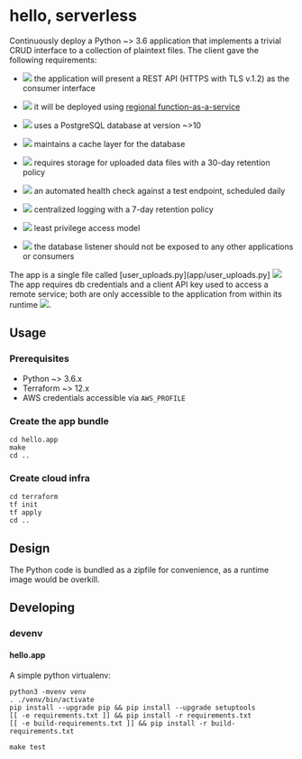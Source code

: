 # hello, serverless

Continuously deploy a Python ~> 3.6 application that implements a
trivial CRUD interface to a collection of plaintext files. The client
gave the following requirements:

- [![](https://github.com/christopher-demarco/nuvalence-interview/actions/workflows/feature-rest-api.yml/badge.svg)](.github/workflows/feature-rest-api.yml)
  the application will present a REST API (HTTPS with TLS v.1.2) as the consumer interface

- [![](https://github.com/christopher-demarco/nuvalence-interview/actions/workflows/feature-lambda.yml/badge.svg)](.github/workflows/feature-lambda.yml)
  it will be deployed using [regional function-as-a-service](terraform/lambda.tf)

- [![](https://github.com/christopher-demarco/nuvalence-interview/actions/workflows/feature-database.yml/badge.svg)](.github/workflows/feature-database.yml)
  uses a PostgreSQL database at version ~>10

- [![](https://github.com/christopher-demarco/nuvalence-interview/actions/workflows/feature-cache.yml/badge.svg)](.github/workflows/feature-cache.yml)
  maintains a cache layer for the database

- [![](https://github.com/christopher-demarco/nuvalence-interview/actions/workflows/feature-cache.yml/badge.svg)](.github/workflows/feature-cache.yml)
  requires storage for uploaded data files with a 30-day retention policy

- [![](https://github.com/christopher-demarco/nuvalence-interview/actions/workflows/feature-healthcheck.yml/badge.svg)](.github/workflows/feature-healthcheck.yml)
  an automated health check against a test endpoint, scheduled daily

- [![](https://github.com/christopher-demarco/nuvalence-interview/actions/workflows/feature-logging.yml/badge.svg)](.github/workflows/feature-logging.yml)
  centralized logging with a 7-day retention policy

- [![](https://github.com/christopher-demarco/nuvalence-interview/actions/workflows/feature-least-privilege.yml/badge.svg)](.github/workflows/feature-least-privilege.yml)
  least privilege access model

- [![](https://github.com/christopher-demarco/nuvalence-interview/actions/workflows/feature-database.yml/badge.svg)](.github/workflows/feature-database.yml)
  the database listener should not be exposed to any other applications or consumers


The app is a single file called [user_uploads.py](app/user_uploads.py]
[![](https://github.com/christopher-demarco/nuvalence-interview/actions/workflows/unit-tests.yml/badge.svg)](app/hello_test.py)
The app requires db credentials and a client API key used to
access a remote service; both are only accessible to the application
from within its runtime [![](https://github.com/christopher-demarco/nuvalence-interview/actions/workflows/unit-tests.yml/badge.svg)](hello.app/hello_test.py).






## Usage

### Prerequisites

  - Python ~> 3.6.x
  - Terraform ~> 12.x
  - AWS credentials accessible via `AWS_PROFILE`
  
### Create the app bundle

```
cd hello.app
make
cd ..
```


### Create cloud infra

```
cd terraform
tf init
tf apply
cd ..
```


## Design

The Python code is bundled as a zipfile for convenience, as a runtime
image would be overkill.


## Developing

### devenv

#### hello.app

A simple python virtualenv: 

```
python3 -mvenv venv
. ./venv/bin/activate
pip install --upgrade pip && pip install --upgrade setuptools
[[ -e requirements.txt ]] && pip install -r requirements.txt
[[ -e build-requirements.txt ]] && pip install -r build-requirements.txt
```

`make test`


